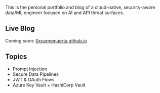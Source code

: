 This is the personal portfolio and blog of a cloud-native, security-aware data/ML engineer focused on AI and API threat surfaces.

## Live Blog
Coming soon: [0xcarnemuerta.github.io](https://github.com/eclayj/0xcarnemuerta.github.io)

## Topics
- Prompt Injection
- Secure Data Pipelines
- JWT & OAuth Flows
- Azure Key Vault + HashiCorp Vault
